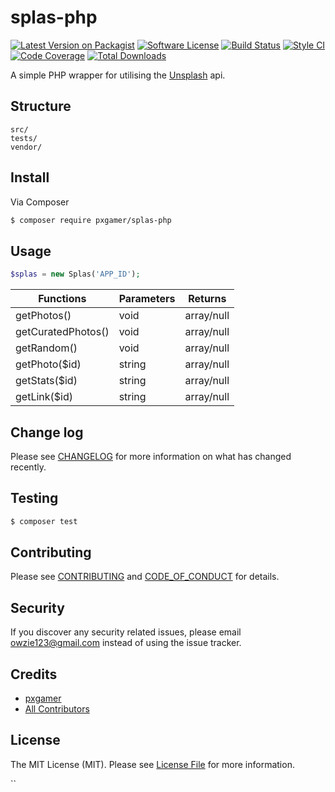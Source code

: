 # splas-php

[![Latest Version on Packagist][ico-version]][link-packagist]
[![Software License][ico-license]](LICENSE.md)
[![Build Status][ico-travis]][link-travis]
[![Style CI][ico-styleci]][link-styleci]
[![Code Coverage][ico-code-quality]][link-code-quality]
[![Total Downloads][ico-downloads]][link-downloads]

A simple PHP wrapper for utilising the [Unsplash] api.

## Structure

```
src/
tests/
vendor/
```

## Install

Via Composer

``` bash
$ composer require pxgamer/splas-php
```

## Usage

```php
$splas = new Splas('APP_ID');
```

Functions             | Parameters | Returns
--------------------- | ---------- | -------
getPhotos()           | void       | array/null
getCuratedPhotos()    | void       | array/null
getRandom()           | void       | array/null
getPhoto($id)         | string     | array/null
getStats($id)         | string     | array/null
getLink($id)          | string     | array/null

## Change log

Please see [CHANGELOG](CHANGELOG.md) for more information on what has changed recently.

## Testing

``` bash
$ composer test
```

## Contributing

Please see [CONTRIBUTING](CONTRIBUTING.md) and [CODE_OF_CONDUCT](CODE_OF_CONDUCT.md) for details.

## Security

If you discover any security related issues, please email owzie123@gmail.com instead of using the issue tracker.

## Credits

- [pxgamer][link-author]
- [All Contributors][link-contributors]

## License

The MIT License (MIT). Please see [License File](LICENSE.md) for more information.

[unsplash]: https://unsplash.com

[ico-version]: https://img.shields.io/packagist/v/pxgamer/splas-php.svg?style=flat-square
[ico-license]: https://img.shields.io/badge/license-MIT-brightgreen.svg?style=flat-square
[ico-travis]: https://img.shields.io/travis/pxgamer/splas-php/master.svg?style=flat-square
[ico-styleci]: https://styleci.io/repos/83330775/shield
[ico-code-quality]: https://img.shields.io/codecov/c/github/pxgamer/splas-php.svg?style=flat-square
[ico-downloads]: https://img.shields.io/packagist/dt/pxgamer/splas-php.svg?style=flat-square

[link-packagist]: https://packagist.org/packages/pxgamer/splas-php
[link-travis]: https://travis-ci.org/pxgamer/splas-php
[link-styleci]: https://styleci.io/repos/76269961
[link-code-quality]: https://codecov.io/gh/pxgamer/splas-php
[link-downloads]: https://packagist.org/packages/pxgamer/splas-php
[link-author]: https://github.com/pxgamer
[link-contributors]: ../../contributors
``